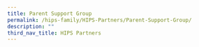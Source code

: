 ```yaml
---
title: Parent Support Group
permalink: /hips-family/HIPS-Partners/Parent-Support-Group/
description: ""
third_nav_title: HIPS Partners
---
```

